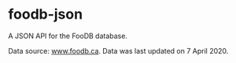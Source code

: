 # foodb-json
A JSON API for the FooDB database.

Data source: www.foodb.ca. Data was last updated on 7 April 2020.
